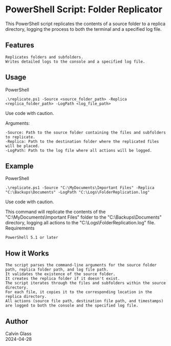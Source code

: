 
# PowerShell Script: Folder Replicator

This PowerShell script replicates the contents of a source folder to a replica directory, logging the process to both the terminal and a specified log file.
## Features

    Replicates folders and subfolders.
    Writes detailed logs to the console and a specified log file.

## Usage
PowerShell

`.\replicate.ps1 -Source <source_folder_path> -Replica <replica_folder_path> -LogPath <log_file_path>`

Use code with caution.

Arguments:

    -Source: Path to the source folder containing the files and subfolders to replicate.
    -Replica: Path to the destination folder where the replicated files will be placed.
    -LogPath: Path to the log file where all actions will be logged.

## Example
PowerShell

`.\replicate.ps1 -Source "C:\MyDocuments\Important Files" -Replica "C:\Backups\Documents" -LogPath "C:\Logs\FolderReplication.log"`

Use code with caution.

This command will replicate the contents of the "C:\MyDocuments\Important Files" folder to the "C:\Backups\Documents" directory, logging all actions to the "C:\Logs\FolderReplication.log" file.
Requirements

    PowerShell 5.1 or later

## How it Works

    The script parses the command-line arguments for the source folder path, replica folder path, and log file path.
    It validates the existence of the source folder.
    It creates the replica folder if it doesn't exist.
    The script iterates through the files and subfolders within the source directory.
    For each file, it copies it to the corresponding location in the replica directory.
    All actions (source file path, destination file path, and timestamps) are logged to both the console and the specified log file.


## Author

Calvin Glass  
2024-04-28
